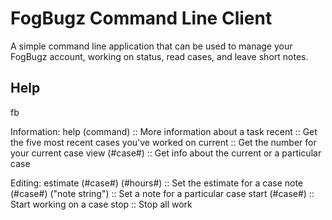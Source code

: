 # FogBugz Command Line Client

A simple command line application that can be used to manage your FogBugz
account, working on status, read cases, and leave short notes.

## Help
 fb <command> <value> <value>

Information:
 help (command)                :: More information about a task
 recent                        :: Get the five most recent cases you've worked on
 current                       :: Get the number for your current case
 view (#case#)                 :: Get info about the current or a particular case

Editing:
 estimate (#case#) (#hours#)   :: Set the estimate for a case
 note (#case#) ("note string") :: Set a note for a particular case
 start (#case#)                :: Start working on a case
 stop                          :: Stop all work